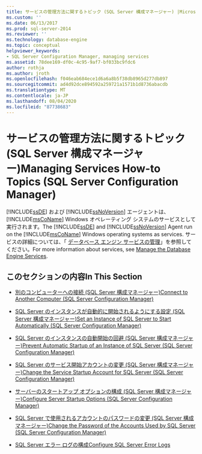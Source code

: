 ```yaml
---
title: サービスの管理方法に関するトピック (SQL Server 構成マネージャー) |Microsoft Docs
ms.custom: ''
ms.date: 06/13/2017
ms.prod: sql-server-2014
ms.reviewer: ''
ms.technology: database-engine
ms.topic: conceptual
helpviewer_keywords:
- SQL Server Configuration Manager, managing services
ms.assetid: 78dee169-df0c-4c95-9af7-bf033bc9fdc6
author: rothja
ms.author: jroth
ms.openlocfilehash: f046eab684ece1d6a6a8b5f38db8965d277db897
ms.sourcegitcommit: ad4d92dce894592a259721a1571b1d8736abacdb
ms.translationtype: MT
ms.contentlocale: ja-JP
ms.lasthandoff: 08/04/2020
ms.locfileid: "87738683"
---
```

# <a name="managing-services-how-to-topics-sql-server-configuration-manager"></a><span data-ttu-id="982b2-102">サービスの管理方法に関するトピック (SQL Server 構成マネージャー)</span><span class="sxs-lookup"><span data-stu-id="982b2-102">Managing Services How-to Topics (SQL Server Configuration Manager)</span></span>
  <span data-ttu-id="982b2-103">[!INCLUDE[ssDE](../includes/ssde-md.md)] および [!INCLUDE[ssNoVersion](../includes/ssnoversion-md.md)] エージェントは、 [!INCLUDE[msCoName](../includes/msconame-md.md)] Windows オペレーティング システムのサービスとして実行されます。</span><span class="sxs-lookup"><span data-stu-id="982b2-103">The [!INCLUDE[ssDE](../includes/ssde-md.md)] and [!INCLUDE[ssNoVersion](../includes/ssnoversion-md.md)] Agent run on the [!INCLUDE[msCoName](../includes/msconame-md.md)] Windows operating systems as services.</span></span> <span data-ttu-id="982b2-104">サービスの詳細については、「 [データベース エンジン サービスの管理](configure-windows/manage-the-database-engine-services.md)」を参照してください。</span><span class="sxs-lookup"><span data-stu-id="982b2-104">For more information about services, see [Manage the Database Engine Services](configure-windows/manage-the-database-engine-services.md).</span></span>  
  
## <a name="in-this-section"></a><span data-ttu-id="982b2-105">このセクションの内容</span><span class="sxs-lookup"><span data-stu-id="982b2-105">In This Section</span></span>  
  
-   [<span data-ttu-id="982b2-106">別のコンピューターへの接続 &#40;SQL Server 構成マネージャー&#41;</span><span class="sxs-lookup"><span data-stu-id="982b2-106">Connect to Another Computer &#40;SQL Server Configuration Manager&#41;</span></span>](configure-windows/scm-services-connect-to-another-computer.md)  
  
-   [<span data-ttu-id="982b2-107">SQL Server のインスタンスが自動的に開始されるようにする設定 &#40;SQL Server 構成マネージャー&#41;</span><span class="sxs-lookup"><span data-stu-id="982b2-107">Set an Instance of SQL Server to Start Automatically &#40;SQL Server Configuration Manager&#41;</span></span>](configure-windows/scm-services-set-an-instance-to-start-automatically.md)  
  
-   [<span data-ttu-id="982b2-108">SQL Server のインスタンスの自動開始の回避 &#40;SQL Server 構成マネージャー&#41;</span><span class="sxs-lookup"><span data-stu-id="982b2-108">Prevent Automatic Startup of an Instance of SQL Server &#40;SQL Server Configuration Manager&#41;</span></span>](configure-windows/scm-services-prevent-automatic-startup-of-an-instance.md)  
  
-   [<span data-ttu-id="982b2-109">SQL Server のサービス開始アカウントの変更 &#40;SQL Server 構成マネージャー&#41;</span><span class="sxs-lookup"><span data-stu-id="982b2-109">Change the Service Startup Account for SQL Server &#40;SQL Server Configuration Manager&#41;</span></span>](configure-windows/scm-services-change-the-service-startup-account.md)  
  
-   [<span data-ttu-id="982b2-110">サーバーのスタートアップ オプションの構成 &#40;SQL Server 構成マネージャー&#41;</span><span class="sxs-lookup"><span data-stu-id="982b2-110">Configure Server Startup Options &#40;SQL Server Configuration Manager&#41;</span></span>](configure-windows/scm-services-configure-server-startup-options.md)  
  
-   [<span data-ttu-id="982b2-111">SQL Server で使用されるアカウントのパスワードの変更 &#40;SQL Server 構成マネージャー&#41;</span><span class="sxs-lookup"><span data-stu-id="982b2-111">Change the Password of the Accounts Used by SQL Server &#40;SQL Server Configuration Manager&#41;</span></span>](configure-windows/scm-services-change-the-password-of-the-accounts-used.md)  
  
-   [<span data-ttu-id="982b2-112">SQL Server エラー ログの構成</span><span class="sxs-lookup"><span data-stu-id="982b2-112">Configure SQL Server Error Logs</span></span>](configure-windows/scm-services-configure-sql-server-error-logs.md)  
  
  
